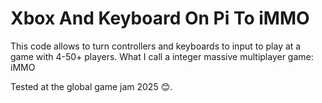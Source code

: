 # Xbox And Keyboard On Pi To iMMO
This code allows to turn controllers and keyboards to input to play at a game with 4-50+ players.
What I call a integer massive multiplayer game: iMMO


Tested at the global game jam 2025 😊.
